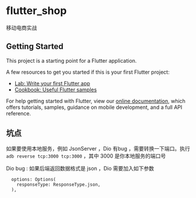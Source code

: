 # flutter_shop

移动电商实战

## Getting Started

This project is a starting point for a Flutter application.

A few resources to get you started if this is your first Flutter project:

- [Lab: Write your first Flutter app](https://flutter.io/docs/get-started/codelab)
- [Cookbook: Useful Flutter samples](https://flutter.io/docs/cookbook)

For help getting started with Flutter, view our 
[online documentation](https://flutter.io/docs), which offers tutorials, 
samples, guidance on mobile development, and a full API reference.

## 坑点

如果要使用本地服务，例如 JsonServer ，Dio 有bug ，需要转换一下端口。执行 `adb reverse tcp:3000 tcp:3000` ，其中 3000 是你本地服务的端口号

Dio bug : 如果后端返回数据格式是 json ，Dio 需要加入如下参数

```
  options: Options(
    responseType: ResponseType.json,
  ),
``` 


